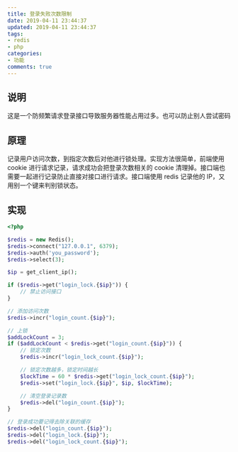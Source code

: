 ```yaml
---
title: 登录失败次数限制
date: 2019-04-11 23:44:37
updated: 2019-04-11 23:44:37
tags:
- redis
- php
categories:
- 功能
comments: true
---
```


## 说明

这是一个防频繁请求登录接口导致服务器性能占用过多。也可以防止别人尝试密码

## 原理

记录用户访问次数，到指定次数后对他进行锁处理。实现方法很简单，前端使用 cookie 进行请求记录，请求成功会把登录次数相关的 cookie 清理掉。接口端也需要一起进行记录防止直接对接口进行请求。接口端使用 redis 记录他的 IP，又用别一个键来判别锁状态。

## 实现

```php
<?php

$redis = new Redis();
$redis->connect("127.0.0.1", 6379);
$redis->auth('you_password');
$redis->select(3);

$ip = get_client_ip();

if ($redis->get("login_lock.{$ip}")) {
    // 禁止访问接口
}

// 添加访问次数
$redis->incr("login_count.{$ip}");

// 上锁
$addLockCount = 3;
if ($addLockCount < $redis->get("login_count.{$ip}")) {
    // 锁定次数
    $redis->incr("login_lock_count.{$ip}");

    // 锁定次数越多，锁定时间越长
    $lockTime = 60 * $redis->get("login_lock_count.{$ip}");
    $redis->set("login_lock.{$ip}", $ip, $lockTime);

    // 清空登录记录数
    $redis->del("login_count.{$ip}");
}

// 登录成功要记得去除关联的缓存
$redis->del("login_count.{$ip}");
$redis->del("login_lock.{$ip}");
$redis->del("login_lock_count.{$ip}");

```